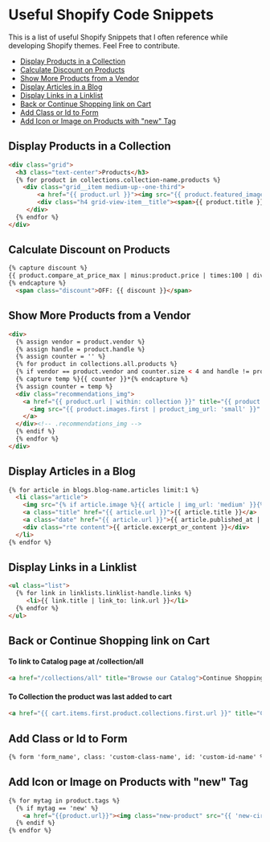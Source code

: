 # Useful Shopify Code Snippets

This is a list of useful Shopify Snippets that I often reference while developing Shopify themes. Feel Free to contribute.

* [Display Products in a Collection](#display-products-in-a-collection)
* [Calculate Discount on Products](#calculate-discount-on-products)
* [Show More Products from a Vendor](#show-more-products-from-a-vendor)
* [Display Articles in a Blog](#display-articles-in-a-blog)
* [Display Links in a Linklist](#display-links-in-a-linklist)
* [Back or Continue Shopping link on Cart](#back-or-continue-shopping-link-on-cart)
* [Add Class or Id to Form](#add-class-or-id-to-form)
* [Add Icon or Image on Products with "new" Tag](#add-icon-or-image-on-products-with-new-tag)


## Display Products in a Collection
```html
<div class="grid">
  <h3 class="text-center">Products</h3>
  {% for product in collections.collection-name.products %}
    <div class="grid__item medium-up--one-third">
        <a href="{{ product.url }}"><img src="{{ product.featured_image | product_img_url: '345x' }}" alt="{{ product.title | escape  }}" /></a>
        <div class="h4 grid-view-item__title"><span>{{ product.title }}</span></div>
     </div>
  {% endfor %}
</div>
```

## Calculate Discount on Products
```html
{% capture discount %}
{{ product.compare_at_price_max | minus:product.price | times:100 | divided_by:product.compare_at_price_max }}%
{% endcapture %}
  <span class="discount">OFF: {{ discount }}</span>
```

## Show More Products from a Vendor
```html
<div>
  {% assign vendor = product.vendor %}
  {% assign handle = product.handle %}
  {% assign counter = '' %}
  {% for product in collections.all.products %}
  {% if vendor == product.vendor and counter.size < 4 and handle != product.handle %}
  {% capture temp %}{{ counter }}*{% endcapture %}
  {% assign counter = temp %}
  <div class="recommendations_img">
    <a href="{{ product.url | within: collection }}" title="{{ product.title }}">
      <img src="{{ product.images.first | product_img_url: 'small' }}" alt="{{ product.title }}" />
    </a>
  </div><!-- .recommendations_img -->
  {% endif %}
  {% endfor %}
</div>
```

## Display Articles in a Blog
```html
{% for article in blogs.blog-name.articles limit:1 %}
  <li class="article">
    <img src="{% if article.image %}{{ article | img_url: 'medium' }}{% endif %}" alt="" >
    <a class="title" href="{{ article.url }}">{{ article.title }}</a>
    <a class="date" href="{{ article.url }}">{{ article.published_at | date: "%B %d, %Y" }}</a>
    <div class="rte content">{{ article.excerpt_or_content }}</div>
  </li>
{% endfor %}
```

## Display Links in a Linklist
```html
<ul class="list">
  {% for link in linklists.linklist-handle.links %}
     <li>{{ link.title | link_to: link.url }}</li>
  {% endfor %}
</ul>
```

## Back or Continue Shopping link on Cart
#### To link to Catalog page at /collection/all
```html
<a href="/collections/all" title="Browse our Catalog">Continue Shopping</a>
```
#### To Collection the product was last added to cart
```html
<a href="{{ cart.items.first.product.collections.first.url }}" title="Continue Shopping">Continue Shopping</a>
```

## Add Class or Id to Form
```html
{% form 'form_name', class: 'custom-class-name', id: 'custom-id-name' %}
```

## Add Icon or Image on Products with "new" Tag
```html
{% for mytag in product.tags %}
  {% if mytag == 'new' %}
    <a href="{{product.url}}"><img class="new-product" src="{{ 'new-circle.png' | asset_url }}"/ ></a>
  {% endif %}
{% endfor %}
```

